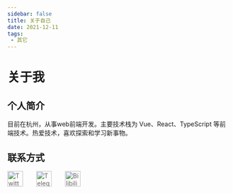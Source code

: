 ```yaml
---
sidebar: false
title: 关于自己
date: 2021-12-11
tags:
 - 其它
---
```



# 关于我

## 个人简介
  目前在杭州，从事web前端开发。主要技术栈为 Vue、React、TypeScript 等前端技术。热爱技术，喜欢探索和学习新事物。

## 联系方式

<div class="social-links">
  <a href="https://x.com/dingpx9999" target="_blank" class="social-link" title="Twitter">
    <img src="/images/aboutMe/twiter.png" alt="Twitter">
  </a>
  <a href="https://t.me/dingpx_bot" target="_blank" class="social-link" title="Telegram">
    <img src="/images/aboutMe/telegram.png" alt="Telegram">
  </a>
  <a href="https://space.bilibili.com/479407971" target="_blank" class="social-link" title="Bilibili">
    <img src="/images/aboutMe/bilibili.png" alt="Bilibili">
  </a>
</div>

<style>
.social-links {
  display: flex;
  gap: 30px;
  /* margin-top: 20px; */
}

.social-link {
  display: flex;
  flex-direction: column;
  align-items: center;
  text-decoration: none;
  color: #666;
}

.social-link img {
  width: 35px;
  height: 35px;
  margin-bottom: 8px;
}
</style>
